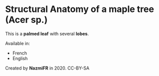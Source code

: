 # Structural Anatomy of a maple tree (Acer sp.)

This is a **palmed leaf** with several **lobes**.

Available in:
- French
- English

Created by **NazmiFR** in 2020. CC-BY-SA
